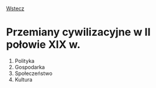 [Wstecz](../historia.md)

# Przemiany cywilizacyjne w II połowie XIX w.

1. Polityka
2. Gospodarka
3. Społeczeństwo
4. Kultura
